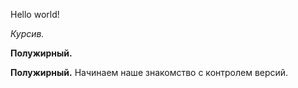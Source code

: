 Hello world!

*Курсив.*

**Полужирный.**


**Полужирный.**
Начинаем наше знакомство с контролем версий.
